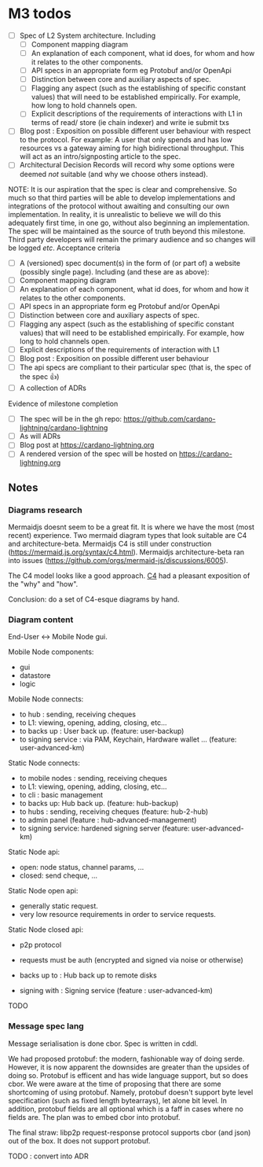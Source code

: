 # M3 todos

- [ ] Spec of L2 System architecture. Including
  - [ ] Component mapping diagram
  - [ ] An explanation of each component, what id does, for whom and how it
        relates to the other components.
  - [ ] API specs in an appropriate form eg Protobuf and/or OpenApi
  - [ ] Distinction between core and auxiliary aspects of spec.
  - [ ] Flagging any aspect (such as the establishing of specific constant
        values) that will need to be established empirically. For example, how
        long to hold channels open.
  - [ ] Explicit descriptions of the requirements of interactions with L1 in
        terms of read/ store (ie chain indexer) and write ie submit txs
- [ ] Blog post : Exposition on possible different user behaviour with respect
      to the protocol. For example: A user that only spends and has low
      resources vs a gateway aiming for high bidirectional throughput. This will
      act as an intro/signposting article to the spec.
- [ ] Architectural Decision Records will record why some options were deemed
      _not_ suitable (and why we choose others instead).

NOTE: It is our aspiration that the spec is clear and comprehensive. So much so
that third parties will be able to develop implementations and integrations of
the protocol without awaiting and consulting our own implementation. In reality,
it is unrealistic to believe we will do this adequately first time, in one go,
without also beginning an implementation. The spec will be maintained as the
source of truth beyond this milestone. Third party developers will remain the
primary audience and so changes will be logged _etc_. Acceptance criteria

- [ ] A (versioned) spec document(s) in the form of (or part of) a website
      (possibly single page). Including (and these are as above):
- [ ] Component mapping diagram
- [ ] An explanation of each component, what id does, for whom and how it
      relates to the other components.
- [ ] API specs in an appropriate form eg Protobuf and/or OpenApi
- [ ] Distinction between core and auxiliary aspects of spec.
- [ ] Flagging any aspect (such as the establishing of specific constant values)
      that will need to be established empirically. For example, how long to
      hold channels open.
- [ ] Explicit descriptions of the requirements of interaction with L1
- [ ] Blog post : Exposition on possible different user behaviour
- [ ] The api specs are compliant to their particular spec (that is, the spec of
      the spec 👍)
- [ ] A collection of ADRs

Evidence of milestone completion

- [ ] The spec will be in the gh repo:
      https://github.com/cardano-lightning/cardano-lightning
- [ ] As will ADRs
- [ ] Blog post at https://cardano-lightning.org
- [ ] A rendered version of the spec will be hosted on
      https://cardano-lightning.org

## Notes

### Diagrams research

Mermaidjs doesnt seem to be a great fit. It is where we have the most (most
recent) experience. Two mermaid diagram types that look suitable are C4 and
architecture-beta. Mermaidjs C4 is still under construction
(https://mermaid.js.org/syntax/c4.html). Mermaidjs architecture-beta ran into
issues (https://github.com/orgs/mermaid-js/discussions/6005).

The C4 model looks like a good approach. [C4](https://c4model.com) had a
pleasant exposition of the "why" and "how".

Conclusion: do a set of C4-esque diagrams by hand.

### Diagram content

End-User <-> Mobile Node gui.

Mobile Node components:

- gui
- datastore
- logic

Mobile Node connects:

- to hub : sending, receiving cheques
- to L1: viewing, opening, adding, closing, etc...
- to backs up : User back up. (feature: user-backup)
- to signing service : via PAM, Keychain, Hardware wallet ... (feature:
  user-advanced-km)

Static Node connects:

- to mobile nodes : sending, receiving cheques
- to L1: viewing, opening, adding, closing, etc...
- to cli : basic management
- to backs up: Hub back up. (feature: hub-backup)
- to hubs : sending, receiving cheques (feature: hub-2-hub)
- to admin panel (feature : hub-advanced-management)
- to signing service: hardened signing server (feature: user-advanced-km)

Static Node api:

- open: node status, channel params, ...
- closed: send cheque, ...

Static Node open api:

- generally static request.
- very low resource requirements in order to service requests.

Static Node closed api:

- p2p protocol
- requests must be auth (encrypted and signed via noise or otherwise)

- backs up to : Hub back up to remote disks
- signing with : Signing service (feature : user-advanced-km)

TODO

### Message spec lang

Message serialisation is done cbor. Spec is written in cddl.

We had proposed protobuf: the modern, fashionable way of doing serde. However,
it is now apparent the downsides are greater than the upsides of doing so.
Protobuf is efficent and has wide language support, but so does cbor. We were
aware at the time of proposing that there are some shortcoming of using
protobuf. Namely, protobuf doesn't support byte level specification (such as
fixed length bytearrays), let alone bit level. In addition, protobuf fields are
all optional which is a faff in cases where no fields are. The plan was to embed
cbor into protobuf.

The final straw: libp2p request-response protocol supports cbor (and json) out
of the box. It does not support protobuf.

TODO : convert into ADR

